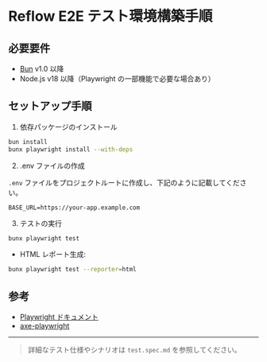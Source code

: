 # Reflow E2E テスト環境構築手順

## 必要要件
- [Bun](https://bun.sh/) v1.0 以降
- Node.js v18 以降（Playwright の一部機能で必要な場合あり）

## セットアップ手順

1. 依存パッケージのインストール

```bash
bun install
bunx playwright install --with-deps
```

2. .env ファイルの作成

`.env` ファイルをプロジェクトルートに作成し、下記のように記載してください。

```
BASE_URL=https://your-app.example.com
```

3. テストの実行

```bash
bunx playwright test
```

- HTML レポート生成:

```bash
bunx playwright test --reporter=html
```

## 参考
- [Playwright ドキュメント](https://playwright.dev/)
- [axe-playwright](https://github.com/abhinaba-ghosh/axe-playwright)

---

> 詳細なテスト仕様やシナリオは `test.spec.md` を参照してください。 